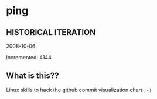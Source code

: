 # ping

## HISTORICAL ITERATION
2008-10-06

Incremented: 4144

## What is this?? 
Linux skills to hack the github commit visualization chart `;-)`
